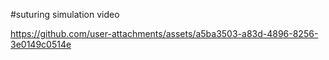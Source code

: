 #suturing simulation video


https://github.com/user-attachments/assets/a5ba3503-a83d-4896-8256-3e0149c0514e

